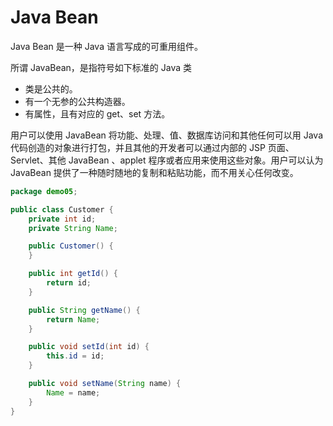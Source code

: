 # Java Bean

Java Bean 是一种 Java 语言写成的可重用组件。

所谓 JavaBean，是指符号如下标准的 Java 类

- 类是公共的。
- 有一个无参的公共构造器。
- 有属性，且有对应的 get、set 方法。

用户可以使用 JavaBean 将功能、处理、值、数据库访问和其他任何可以用 Java 代码创造的对象进行打包，并且其他的开发者可以通过内部的 JSP 页面、Servlet、其他 JavaBean 、applet 程序或者应用来使用这些对象。用户可以认为 JavaBean 提供了一种随时随地的复制和粘贴功能，而不用关心任何改变。

```java
package demo05;

public class Customer {
    private int id;
    private String Name;

    public Customer() {
    }

    public int getId() {
        return id;
    }

    public String getName() {
        return Name;
    }

    public void setId(int id) {
        this.id = id;
    }

    public void setName(String name) {
        Name = name;
    }
}
```

